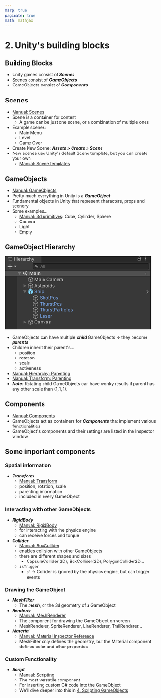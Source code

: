```yaml
---
marp: true
paginate: true
math: mathjax
---
```

<!-- headingDivider: 3 -->
<!-- class: invert -->

# 2. Unity's building blocks

## Building Blocks

* Unity games consist of ***Scenes***
* Scenes consist of ***GameObjects***
* GameObjects consist of ***Components*** 

## Scenes

* [Manual: Scenes](https://docs.unity3d.com/Manual/CreatingScenes.html)
* Scene is a container for content
  * A game can be just one scene, or a combination of multiple ones
* Example scenes:
  * Main Menu
  * Level
  * Game Over
* Create New Scene: ***Assets > Create > Scene***
* New scenes use Unity's default Scene template, but you can create your own
  * [Manual: Scene templates](https://docs.unity3d.com/Manual/scene-templates.html)

## GameObjects

* [Manual: GameObjects](https://docs.unity3d.com/Manual/GameObjects.html)
* Pretty much everything in Unity is a ***GameObject***
* Fundamental objects in Unity that represent characters, props and scenery
* Some examples...
  * [Manual: 3d primitives](https://docs.unity3d.com/Manual/PrimitiveObjects.html): Cube, Cylinder, Sphere
  * Camera
  * Light
  * Empty


## GameObject Hierarchy

![bg right:40% height:35%](imgs/gameobject-hierarchy.png)

* GameObjects can have multiple ***child*** GameObjects $\Rightarrow$ they become ***parents***
* Children inherit their parent's...
  * position
  * rotation
  * scale
  * activeness
* [Manual: Hierarchy: Parenting](https://docs.unity3d.com/Manual/Hierarchy.html#Parenting)
* [Manual: Transform: Parenting](https://docs.unity3d.com/Manual/class-Transform.html#Parenting)
* ***Note:*** Rotating child GameObjects can have wonky results if parent has any other scale than $(1,1,1)$.

## Components
* [Manual: Components](https://docs.unity3d.com/Manual/Components.html)
* GameObjects act as containers for ***Components*** that implement various functionalities
* GameObject's components and their settings are listed in the Inspector window

## Some important components 

### Spatial information

* ***Transform***
  * [Manual: Transform](https://docs.unity3d.com/Manual/class-Transform.html)
  * position, rotation, scale
  * parenting information
  * included in every GameObject

### Interacting with other GameObjects

* ***RigidBody***
  * [Manual: RigidBody](https://docs.unity3d.com/Manual/class-Rigidbody.html)
  * for interacting with the physics engine
  * can receive forces and torque
* ***Collider***
  * [Manual: BoxCollider](https://docs.unity3d.com/Manual/class-BoxCollider.html)
  * enables collision with other GameObjects
  * there are different shapes and sizes
    * CapsuleCollider(2D), BoxCollider(2D), PolygonCollider2D...
  * `isTrigger`
    * ✅ -> Collider is ignored by the physics engine, but can trigger events 


### Drawing the GameObject
* ***MeshFilter***
  * The ***mesh***, or the 3d geometry of a GameObject
* ***Renderer***
  * [Manual: MeshRenderer](https://docs.unity3d.com/Manual/class-MeshRenderer.html)
  * The component for drawing the GameObject on screen
  * MeshRenderer, SpriteRenderer, LineRenderer, TrailRenderer...
* ***Material***
  * [Manual: Material Inspector Reference](https://docs.unity3d.com/Manual/class-Material.html)
  * MeshFilter only defines the geometry, but the Material component defines color and other properties

### Custom Functionality

* ***Script***
  * [Manual: Scripting](https://docs.unity3d.com/Manual/ScriptingSection.html)
  * The most versatile component
  * For inserting custom C# code into the GameObject
  * We'll dive deeper into this in [4. Scripting GameObjects](4-scripting-gameobjects.md)
